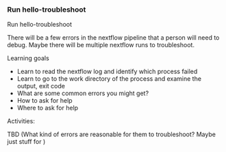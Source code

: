 ### Run hello-troubleshoot

Run hello-troubleshoot

There will be a few errors in the nextflow pipeline that a person will need to debug. Maybe there will be multiple nextflow runs to troubleshoot. 

Learning goals

* Learn to read the nextflow log and identify which process failed
* Learn to go to the work directory of the process and examine the output, exit code
* What are some common errors you might get?
* How to ask for help
* Where to ask for help

Activities:

TBD (What kind of errors are reasonable for them to troubleshoot? Maybe just stuff for )